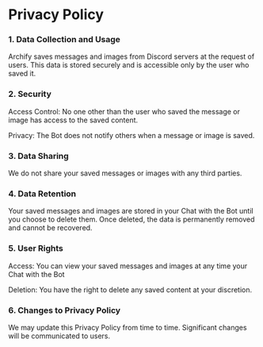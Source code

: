 # Privacy Policy

### 1. Data Collection and Usage

Archify saves messages and images from Discord servers at the request of users. This data is stored securely and is accessible only by the user who saved it.

### 2. Security

Access Control: No one other than the user who saved the message or image has access to the saved content.

Privacy: The Bot does not notify others when a message or image is saved.

### 3. Data Sharing

We do not share your saved messages or images with any third parties.

### 4. Data Retention

Your saved messages and images are stored in your Chat with the Bot until you choose to delete them. Once deleted, the data is permanently removed and cannot be recovered.

### 5. User Rights

Access: You can view your saved messages and images at any time your Chat with the Bot

Deletion: You have the right to delete any saved content at your discretion.

### 6. Changes to Privacy Policy

We may update this Privacy Policy from time to time. Significant changes will be communicated to users.